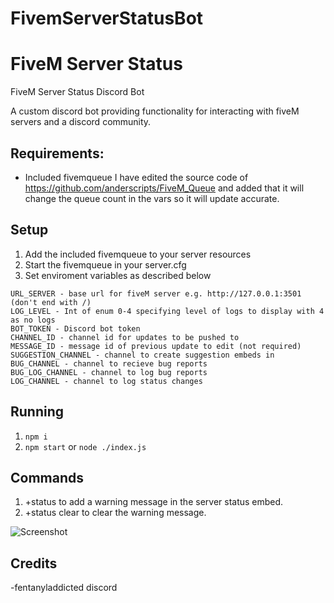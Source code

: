 # FivemServerStatusBot
# FiveM Server Status
FiveM Server Status Discord Bot

A custom discord bot providing functionality for interacting with fiveM servers and a discord community.

## Requirements:

- Included fivemqueue
I have edited the source code of https://github.com/anderscripts/FiveM_Queue and added that it will change the queue count in the    vars so it will update accurate.

## Setup

1. Add the included fivemqueue to your server resources
2. Start the fivemqueue in your server.cfg
3. Set enviroment variables as described below

```
URL_SERVER - base url for fiveM server e.g. http://127.0.0.1:3501 (don't end with /)
LOG_LEVEL - Int of enum 0-4 specifying level of logs to display with 4 as no logs
BOT_TOKEN - Discord bot token
CHANNEL_ID - channel id for updates to be pushed to
MESSAGE_ID - message id of previous update to edit (not required)
SUGGESTION_CHANNEL - channel to create suggestion embeds in
BUG_CHANNEL - channel to recieve bug reports
BUG_LOG_CHANNEL - channel to log bug reports
LOG_CHANNEL - channel to log status changes
```
## Running
1. `npm i`
2. `npm start` or `node ./index.js`


## Commands
1. +status <Message> to add a warning message in the server status embed.
2. +status clear to clear the warning message.
  
![Screenshot](https://media.discordapp.net/attachments/424886239410388992/625739298846801936/unknown.png)

## Credits
-fentanyladdicted discord

